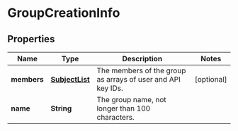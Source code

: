 
# GroupCreationInfo

## Properties
Name | Type | Description | Notes
------------ | ------------- | ------------- | -------------
**members** | [**SubjectList**](SubjectList.md) | The members of the group as arrays of user and API key IDs. |  [optional]
**name** | **String** | The group name, not longer than 100 characters. | 



